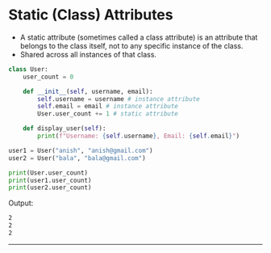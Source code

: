 # Static (Class) Attributes
- A static attribute (sometimes called a class attribute) is an attribute that belongs to the class itself, not to any specific instance of the class.
- Shared across all instances of that class.

``` python
class User:
	user_count = 0

	def __init__(self, username, email):
		self.username = username # instance attribute
		self.email = email # instance attribute
		User.user_count += 1 # static attribute

	def display_user(self):
		print(f"Username: {self.username}, Email: {self.email}")

user1 = User("anish", "anish@gmail.com")
user2 = User("bala", "bala@gmail.com")

print(User.user_count)
print(user1.user_count)
print(user2.user_count)
```

Output:
``` bash
2
2
2
```

---
